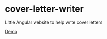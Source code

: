 # cover-letter-writer
Little Angular website to help write cover letters

[Demo](https://bradleybossard.github.io/cover-letter-writer/)
